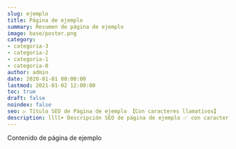 ```yaml
---
slug: ejemplo
title: Página de ejemplo
summary: Resumen de página de ejemplo
image: base/poster.png
category:
- categoria-3
- categoria-2
- categoria-1
- categoria-0
author: admin
date: 2020-01-01 00:00:00
lastmod: 2021-01-02 12:00:00
toc: true
draft: false
noindex: false
seo: ▷ Título SEO de Página de ejemplo 【Con caracteres llamativos】
description: llll➤ Descripción SEO de página de ejemplo ✅ con caracteres llamativos ☎️ 679 823 145.
---
```


Contenido de página de ejemplo
